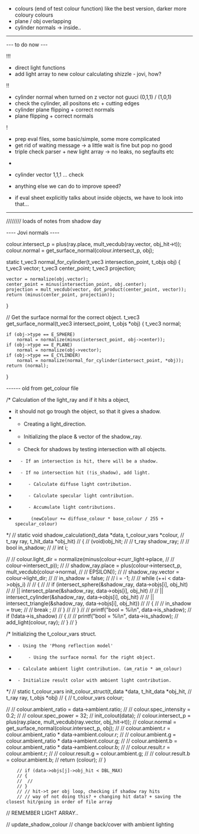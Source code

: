 

- colours (end of test colour function) like the best version, darker more coloury colours
- plane / obj overlapping
- cylinder normals -> inside..




--------------------------------------------------------------------------
--- to do now ---

!!!
 - direct light functions
 - add light array to new colour calculating shizzle - jovi, how?

!!
 - cylinder normal when turned on z vector not guuci (0,1,1) / (1,0,1)
 - check the cylinder, all positons etc + cutting edges
 - cylinder plane flipping + correct normals
 - plane flipping + correct normals

!
 - prep eval files, some basic/simple, some more complicated
 - get rid of waiting message -> a little wait is fine but pop no good
 - triple check parser + new light array -> no leaks, no segfaults etc

+
 - cylinder vector 1,1,1 ... check
 - anything else we can do to improve speed?

 - if eval sheet explicitly talks about inside objects, we have to look into that...
--------------------------------------------------------------------------





//////// loads of notes from shadow day

----   Jovi normals   ----

colour.intersect_p = plus(ray.place, mult_vecdub(ray.vector, obj_hit->t));
	colour.normal = get_surface_normal(colour.intersect_p, obj);

static t_vec3	normal_for_cylinder(t_vec3 intersection_point, t_objs obj)
{
	t_vec3	vector;
	t_vec3	center_point;
	t_vec3	projection;

	vector = normalize(obj.vector);
	center_point = minus(intersection_point, obj.center);
	projection = mult_vecdub(vector, dot_product(center_point, vector));
	return (minus(center_point, projection));
}

// Get the surface normal for the correct object.
t_vec3	get_surface_normal(t_vec3 intersect_point, t_objs *obj)
{
	t_vec3	normal;

	if (obj->type == E_SPHERE)
		normal = normalize(minus(intersect_point, obj->center));
	if (obj->type == E_PLANE)
		normal = normalize(obj->vector);
	if (obj->type == E_CYLINDER)
		normal = normalize(normal_for_cylinder(intersect_point, *obj));
	return (normal);
}




------ old from get_colour file


/* Calculation of the light_ray and if it hits a object, 
 * it should not go trough the object, so that it gives a shadow.
 *	  - Creating a light_direction.
 *	  - Initializing the place & vector of the shadow_ray.
 *	  - Check for shadows by testing intersection with all objects.
 *		 - If an intersection is hit, there will be a shadow.
 *		 - If no intersection hit (!is_shadow), add light.
 *		    - Calculate diffuse light contribution.
 *		    - Calculate specular light contribution.
 *		    - Accumulate light contributions. 
 *			 (newColour += diffuse_colour * base_colour / 255 + specular_colour)
 */
// static void	shadow_calculation(t_data *data, t_colour_vars *colour,
// 		t_ray ray, t_hit_data *obj_hit)
// {
// 	(void)obj_hit;
// 	// t_ray	shadow_ray;
// 	// bool	in_shadow;
// 	// int		i;

// 	// colour.light_dir = normalize(minus(colour->curr_light->place,
// 				// colour->intersect_p));
// 	// shadow_ray.place = plus(colour->intersect_p, mult_vecdub(colour->normal,
// 	// 			EPSILON));
// 	// shadow_ray.vector = colour->light_dir;
// 	// in_shadow = false;
// 	// i = -1;
// 	// while (++i < data->objs_i)
// 	// {
// 	// 	if (intersect_sphere(&shadow_ray, data->objs[i], obj_hit)
// 	// 		|| intersect_plane(&shadow_ray, data->objs[i], obj_hit)
// 	// 		|| intersect_cylinder(&shadow_ray, data->objs[i], obj_hit)
// 	// 		|| intersect_triangle(&shadow_ray, data->objs[i], obj_hit))
// 	// 	{
// 	// 		in_shadow = true;
// 	// 		break ;
// 	// 	}
// 	// }
// 	// printf("bool = %i\n", data->is_shadow);
// 	if (!data->is_shadow)
// 	{
// 		// printf("bool = %i\n", data->is_shadow);
// 		add_light(colour, ray);
// 	}
// }


/*	Initializing the t_colour_vars struct.
 *		- Using the 'Phong reflection model'
 *			- Using the surface normal for the right object. 
 *		- Calculate ambient light contribution. (am_ratio * am_colour)
 *		- Initialize result color with ambient light contribution.
 */
// static t_colour_vars	init_colour_struct(t_data *data, t_hit_data *obj_hit,
// 				t_ray ray, t_objs *obj)
// {
// 	t_colour_vars	colour;

// 	// colour.ambient_ratio = data->ambient.ratio;
// 	// colour.spec_intensity = 0.2;
// 	// colour.spec_power = 32;
// 	init_colout(data);
// 	colour.intersect_p = plus(ray.place, mult_vecdub(ray.vector, obj_hit->t));
// 	colour.normal = get_surface_normal(colour.intersect_p, obj);
// 	// colour.ambient.r = colour.ambient_ratio * data->ambient.colour.r;
// 	// colour.ambient.g = colour.ambient_ratio * data->ambient.colour.g;
// 	// colour.ambient.b = colour.ambient_ratio * data->ambient.colour.b;
// 	// colour.result.r = colour.ambient.r;
// 	// colour.result.g = colour.ambient.g;
// 	// colour.result.b = colour.ambient.b;
// 	return (colour);
// }




		// if (data->objs[j]->obj_hit < DBL_MAX)
		// {
		// 	// 
		// }
		// // hit->t per obj loop, checking if shadow ray hits
		// // way of not doing this? + changing hit data? + saving the closest hit/going in order of file array
// REMEMBER LIGHT ARRAY..


// update_shadow_colour
// change back/cover with ambient lighting
